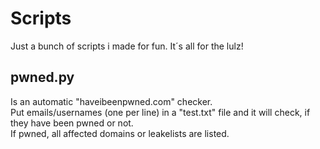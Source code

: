 Scripts
=======

Just a bunch of scripts i made for fun.
It´s all for the lulz!

pwned.py
-
Is an automatic "haveibeenpwned.com" checker. <br>
Put emails/usernames (one per line) in a "test.txt" file and it will check, if they have been pwned or not.<br>
If pwned, all affected domains or leakelists are listed.
